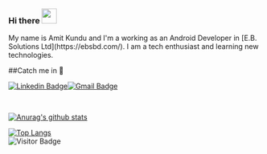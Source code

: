 ### Hi there <img src="https://raw.githubusercontent.com/aemmadi/aemmadi/master/wave.gif" width="30px">

<p>
My name is Amit Kundu and I'm a working as an Android Developer in [E.B. Solutions Ltd](https://ebsbd.com/). I am a tech enthusiast and learning new technologies. 
</p>

##Catch me in 🤗

[![Linkedin Badge](https://img.shields.io/badge/LinkedIn%20-blue?style=flat&logo=linkedin&labelColor=blue)](https://www.linkedin.com/in/amit-kundu-345a79119/)[![Gmail Badge](https://img.shields.io/badge/email-red?style=flat&logo=Gmail&logoColor=white&link=mailto:kundu.amit517@gmail.com)](mailto:kundu.amit517@gmail.com)

<br>


[![Anurag's github stats](https://github-readme-stats.vercel.app/api?username=amit517)](https://github.com/anuraghazra/github-readme-stats)

[![Top Langs](https://github-readme-stats.vercel.app/api/top-langs/?username=amit517&layout=compact)](https://github.com/anuraghazra/github-readme-stats)
<br>
![Visitor Badge](https://visitor-badge.laobi.icu/badge?page_id=amit517.amit517)

